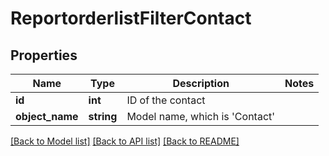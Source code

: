 # ReportorderlistFilterContact

## Properties
Name | Type | Description | Notes
------------ | ------------- | ------------- | -------------
**id** | **int** | ID of the contact | 
**object_name** | **string** | Model name, which is &#x27;Contact&#x27; | 

[[Back to Model list]](../../README.md#documentation-for-models) [[Back to API list]](../../README.md#documentation-for-api-endpoints) [[Back to README]](../../README.md)

